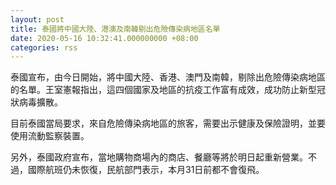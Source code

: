 ```yaml
---
layout: post
title: 泰國將中國大陸、港澳及南韓剔出危險傳染病地區名單
date: 2020-05-16 10:32:41.000000000 +08:00
categories: rss
---
```


泰國宣布，由今日開始，將中國大陸、香港、澳門及南韓，剔除出危險傳染病地區的名單。王室憲報指出，這四個國家及地區的抗疫工作富有成效，成功防止新型冠狀病毒擴散。

目前泰國當局要求，來自危險傳染病地區的旅客，需要出示健康及保險證明，並要使用流動監察裝置。

另外，泰國政府宣布，當地購物商場內的商店、餐廳等將於明日起重新營業。不過，國際航班仍未恢復，民航部門表示，本月31日前都不會復飛。
